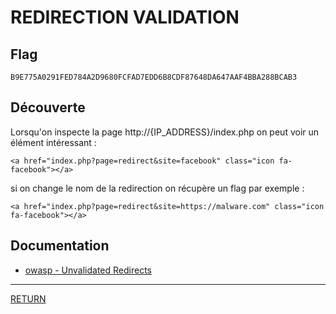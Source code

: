 # REDIRECTION VALIDATION

## Flag
```
B9E775A0291FED784A2D9680FCFAD7EDD6B8CDF87648DA647AAF4BBA288BCAB3
```

## Découverte

Lorsqu'on inspecte la page http://{IP_ADDRESS}/index.php on peut voir un \
élément intéressant :
```
<a href="index.php?page=redirect&site=facebook" class="icon fa-facebook"></a>
```
si on change le nom de la redirection on récupère un flag par exemple :
```
<a href="index.php?page=redirect&site=https://malware.com" class="icon fa-facebook"></a>
```

## Documentation
- [owasp - Unvalidated Redirects](https://cheatsheetseries.owasp.org/cheatsheets/Unvalidated_Redirects_and_Forwards_Cheat_Sheet.html)

---

[RETURN](https://github.com/jlange91/darkly)
